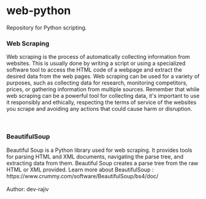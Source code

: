 # web-python
Repository for Python scripting.
<br>
<h3> Web Scraping</h3>
<p>Web scraping is the process of automatically collecting information from websites. This is usually done by writing a script or using a specialized software tool to access the HTML code of a webpage and extract the desired data from the web pages. Web scraping can be used for a variety of purposes, such as collecting data for research, monitoring competitors, prices, or gathering information from multiple sources. Remember that while web scraping can be a powerful tool for collecting data, it's important to use it responsibly and ethically, respecting the terms of service of the websites you scrape and avoiding any actions that could cause harm or disruption.</p>
<br>
<h3>BeautifulSoup</h3>
Beautiful Soup is a Python library used for web scraping. It provides tools for parsing HTML and XML documents, navigating the parse tree, and extracting data from them. Beautiful Soup creates a parse tree from the raw HTML or XML provided. Learn more about BeautifulSoup : https://www.crummy.com/software/BeautifulSoup/bs4/doc/
<br>
<br>
Author: dev-rajiv
